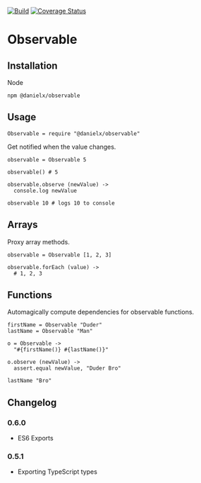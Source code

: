 [![Build](https://github.com/DanielXMoore/Observable/actions/workflows/build.yml/badge.svg)](https://github.com/DanielXMoore/Observable/actions/workflows/build.yml)
[![Coverage Status](https://coveralls.io/repos/github/DanielXMoore/Observable/badge.svg?branch=master)](https://coveralls.io/github/DanielXMoore/Observable?branch=master)

Observable
==========

Installation
------------

Node

    npm @danielx/observable

Usage
-----

    Observable = require "@danielx/observable"

Get notified when the value changes.

    observable = Observable 5

    observable() # 5

    observable.observe (newValue) ->
      console.log newValue

    observable 10 # logs 10 to console

Arrays
------

Proxy array methods.

    observable = Observable [1, 2, 3]

    observable.forEach (value) ->
      # 1, 2, 3

Functions
---------

Automagically compute dependencies for observable functions.

    firstName = Observable "Duder"
    lastName = Observable "Man"

    o = Observable ->
      "#{firstName()} #{lastName()}"

    o.observe (newValue) ->
      assert.equal newValue, "Duder Bro"

    lastName "Bro"

Changelog
---------

### 0.6.0

- ES6 Exports

### 0.5.1

- Exporting TypeScript types
